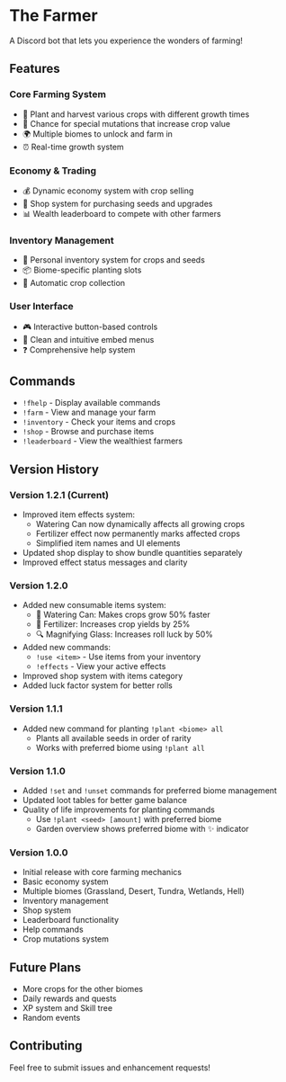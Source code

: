 # The Farmer

A Discord bot that lets you experience the wonders of farming!  

## Features

### Core Farming System
- 🌱 Plant and harvest various crops with different growth times
- 🌟 Chance for special mutations that increase crop value
- 🌍 Multiple biomes to unlock and farm in
- ⏰ Real-time growth system

### Economy & Trading
- 💰 Dynamic economy system with crop selling
- 🏪 Shop system for purchasing seeds and upgrades
- 📊 Wealth leaderboard to compete with other farmers

### Inventory Management
- 🎒 Personal inventory system for crops and seeds
- 📦 Biome-specific planting slots
- 🔄 Automatic crop collection

### User Interface
- 🎮 Interactive button-based controls
- 📱 Clean and intuitive embed menus
- ❓ Comprehensive help system

## Commands

- `!fhelp` - Display available commands
- `!farm` - View and manage your farm
- `!inventory` - Check your items and crops
- `!shop` - Browse and purchase items
- `!leaderboard` - View the wealthiest farmers

## Version History

### Version 1.2.1 (Current)
- Improved item effects system:
  - Watering Can now dynamically affects all growing crops
  - Fertilizer effect now permanently marks affected crops
  - Simplified item names and UI elements
- Updated shop display to show bundle quantities separately
- Improved effect status messages and clarity

### Version 1.2.0
- Added new consumable items system:
  - 🚿 Watering Can: Makes crops grow 50% faster
  - 🌱 Fertilizer: Increases crop yields by 25%
  - 🔍 Magnifying Glass: Increases roll luck by 50%
- Added new commands:
  - `!use <item>` - Use items from your inventory
  - `!effects` - View your active effects
- Improved shop system with items category
- Added luck factor system for better rolls

### Version 1.1.1
- Added new command for planting `!plant <biome> all`
  - Plants all available seeds in order of rarity
  - Works with preferred biome using `!plant all`

### Version 1.1.0
- Added `!set` and `!unset` commands for preferred biome management
- Updated loot tables for better game balance
- Quality of life improvements for planting commands
  - Use `!plant <seed> [amount]` with preferred biome
  - Garden overview shows preferred biome with ✨ indicator

### Version 1.0.0
- Initial release with core farming mechanics
- Basic economy system
- Multiple biomes (Grassland, Desert, Tundra, Wetlands, Hell)
- Inventory management
- Shop system
- Leaderboard functionality
- Help commands
- Crop mutations system

## Future Plans

- More crops for the other biomes
- Daily rewards and quests
- XP system and Skill tree
- Random events

## Contributing

Feel free to submit issues and enhancement requests!